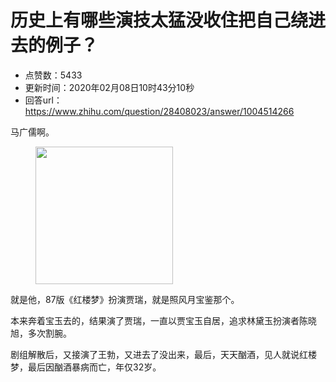 # 历史上有哪些演技太猛没收住把自己绕进去的例子？
- 点赞数：5433
- 更新时间：2020年02月08日10时43分10秒
- 回答url：https://www.zhihu.com/question/28408023/answer/1004514266
<body>
 <p data-pid="bgvtMhxU">马广儒啊。</p>
 <figure data-size="normal">
  <img src="https://picx.zhimg.com/50/v2-1185fc1aef255cc67bb55bd0284f9fbb_720w.jpg?source=1940ef5c" data-rawwidth="220" data-rawheight="180" data-size="normal" data-original-token="v2-a36677e5632541bc38dfdac8f67f5ffc" data-default-watermark-src="https://picx.zhimg.com/50/v2-4817558262b3ebee0f5a6e02d31e97bc_720w.jpg?source=1940ef5c" class="content_image" width="220">
 </figure>
 <p data-pid="HDPBFEKy">就是他，87版《红楼梦》扮演贾瑞，就是照风月宝鉴那个。</p>
 <p data-pid="QnMLZAJD">本来奔着宝玉去的，结果演了贾瑞，一直以贾宝玉自居，追求林黛玉扮演者陈晓旭，多次割腕。</p>
 <p data-pid="OnnyMPis">剧组解散后，又接演了王勃，又进去了没出来，最后，天天酗酒，见人就说红楼梦，最后因酗酒暴病而亡，年仅32岁。</p>
</body>
